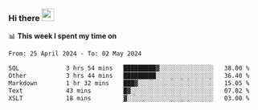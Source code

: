 ### Hi there <a href="https://www.gautamkrishnar.com/"><img src="https://media.giphy.com/media/hvRJCLFzcasrR4ia7z/giphy.gif" width="25px"></a>

📊 **This week I spent my time on**

<!--START_SECTION:waka-->

```txt
From: 25 April 2024 - To: 02 May 2024

SQL             3 hrs 54 mins   █████████▓░░░░░░░░░░░░░░░   38.00 %
Other           3 hrs 44 mins   █████████░░░░░░░░░░░░░░░░   36.40 %
Markdown        1 hr 32 mins    ███▓░░░░░░░░░░░░░░░░░░░░░   15.05 %
Text            43 mins         █▓░░░░░░░░░░░░░░░░░░░░░░░   07.02 %
XSLT            18 mins         ▓░░░░░░░░░░░░░░░░░░░░░░░░   03.00 %
```

<!--END_SECTION:waka-->
